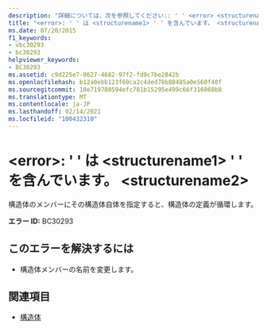 ```yaml
---
description: "詳細については、次を参照してください:: ' ' <error> <structurename1> contains ' <structurename2> '"
title: "<error>: ' ' は <structurename1> ' ' を含んでいます。 <structurename2>"
ms.date: 07/20/2015
f1_keywords:
- vbc30293
- bc30293
helpviewer_keywords:
- BC30293
ms.assetid: c9d225e7-0627-4682-97f2-fd9c7be2842b
ms.openlocfilehash: b12a0ebb123f60ca2c4ded78b88485a0e560f40f
ms.sourcegitcommit: 10e719780594efc781b15295e499c66f316068b8
ms.translationtype: MT
ms.contentlocale: ja-JP
ms.lasthandoff: 02/14/2021
ms.locfileid: "100432310"
---
```

# <a name="error-structurename1-contains-structurename2"></a>\<error>: ' ' は \<structurename1> ' ' を含んでいます。 \<structurename2>

構造体のメンバーにその構造体自体を指定すると、構造体の定義が循環します。  
  
 **エラー ID:** BC30293  
  
## <a name="to-correct-this-error"></a>このエラーを解決するには  
  
- 構造体メンバーの名前を変更します。  
  
## <a name="see-also"></a>関連項目

- [構造体](../programming-guide/language-features/data-types/structures.md)
